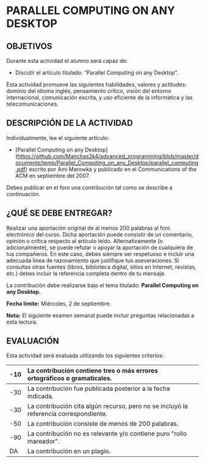 # PARALLEL COMPUTING ON ANY DESKTOP
## OBJETIVOS
Durante esta actividad el alumno será capaz de:

* Discutir el artículo titulado: “Parallel Computing on any Desktop”.

Esta actividad promueve las siguientes habilidades, valores y actitudes: dominio del idioma inglés, pensamiento crítico, visión del entorno internacional, comunicación escrita, y uso eficiente de la informática y las telecomunicaciones.

## DESCRIPCIÓN DE LA ACTIVIDAD
Individualmente, lee el siguiente artículo:

* [Parallel Computing on any Desktop] (https://github.com/Manchas2k4/advanced_programming/blob/master/documents/temp/Parallel_Computing_on_any_Desktop/parallel_computing.pdf) escrito por Ami Marowka y publicado en el Communications of the ACM en septiembre del 2007.

Debes publicar en el foro una contribución tal como se describe a continuación.

## ¿QUÉ SE DEBE ENTREGAR?
Realizar una aportación original de al menos 200 palabras al foro electrónico del curso. Dicha aportación puede consistir de un comentario, opinión o crítica respecto al artículo leído. Alternativamente (o adicionalmente), se puede refutar o apoyar la aportación de cualquiera de tus compañeros. En este caso, debes siempre ser respetuoso e incluir una adecuada línea de razonamiento que justifique tus aseveraciones. Si consultas otras fuentes (libros, biblioteca digital, sitios en Internet, revistas, etc.) debes incluir la referencia completa dentro de tu mensaje.

La contribución debe realizarse bajo el tema titulado: **Parallel Computing on any Desktop.**

**Fecha límite:** Miércoles, 2 de septiembre.

**Nota:** El siguiente examen semanal puede incluir preguntas relacionadas a esta lectura.

## EVALUACIÓN
Esta actividad será evaluada utilizando los siguientes criterios: 

-10 |	La contribución contiene tres o más errores ortográficos o gramaticales.
--- | :---
-30	| La contribución fue publicada posterior a la fecha indicada.
-30	| La contribución cita algún recurso, pero no se incluyó la referencia correspondiente.
-50	| La contribución consiste de menos de 200 palabras.
-90	| La contribución no es relevante y/o contiene puro "rollo mareador".
DA	| La contribución en un plagio.
 
